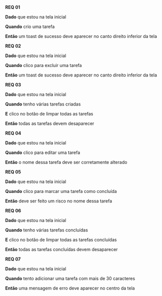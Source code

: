 __REQ 01__

__Dado__ que estou na tela inicial

__Quando__ crio uma tarefa

__Então__ um toast de sucesso deve aparecer no canto direito inferior da tela

__REQ 02__

__Dado__ que estou na tela inicial

__Quando__ clico para excluir uma tarefa 


__Então__ um toast de sucesso deve aparecer no canto direito inferior da tela

__REQ 03__

__Dado__ que estou na tela inicial

__Quando__ tenho várias tarefas criadas

__E__ clico no botão de limpar todas as tarefas

__Então__ todas as tarefas devem desaparecer

__REQ 04__

__Dado__ que estou na tela inicial

__Quando__ clico para editar uma tarefa

__Então__ o nome dessa tarefa deve ser corretamente alterado

__REQ 05__

__Dado__ que estou na tela inicial

__Quando__ clico para marcar uma tarefa como concluída

__Então__ deve ser feito um risco no nome dessa tarefa

__REQ 06__

__Dado__ que estou na tela inicial

__Quando__ tenho várias tarefas concluídas

__E__ clico no botão de limpar todas as tarefas concluídas

__Então__ todas as tarefas concluídas devem desaparecer

__REQ 07__

__Dado__ que estou na tela inicial

__Quando__ tento adicionar uma tarefa com mais de 30 caracteres

__Então__ uma mensagem de erro deve aparecer no centro da tela
